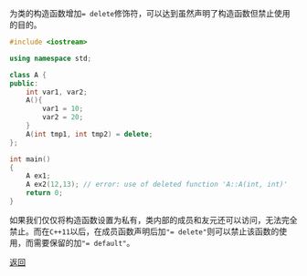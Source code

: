为类的构造函数增加`= delete`修饰符，可以达到虽然声明了构造函数但禁止使用的目的。
```cpp
#include <iostream>

using namespace std;

class A {
public:
    int var1, var2;
    A(){
        var1 = 10;
        var2 = 20;
    }
    A(int tmp1, int tmp2) = delete;
};

int main()
{
    A ex1;    
    A ex2(12,13); // error: use of deleted function 'A::A(int, int)'
    return 0;
}
```
如果我们仅仅将构造函数设置为私有，类内部的成员和友元还可以访问，无法完全禁止。而在`C++11`以后，在成员函数声明后加`"= delete"`则可以禁止该函数的使用，而需要保留的加`"= default"`。

[返回](C++面向对象/readme)